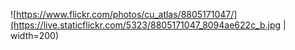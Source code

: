 ![https://www.flickr.com/photos/cu_atlas/8805171047/](https://live.staticflickr.com/5323/8805171047_8094ae622c_b.jpg | width=200)